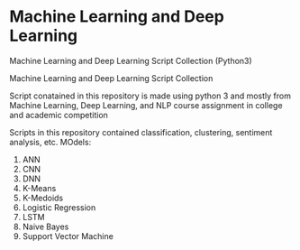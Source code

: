 # Machine Learning and Deep Learning
Machine Learning and Deep Learning Script Collection (Python3)

Machine Learning and Deep Learning Script Collection

Script conatained in this repository is made using python 3 and mostly from Machine Learning, Deep Learning, and NLP course assignment in college and academic competition

Scripts in this repository contained classification, clustering, sentiment analysis, etc.
MOdels:
1. ANN
2. CNN
3. DNN
4. K-Means
5. K-Medoids
6. Logistic Regression
7. LSTM
8. Naive Bayes
9. Support Vector Machine
